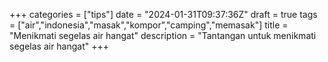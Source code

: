 +++
categories = ["tips"]
date = "2024-01-31T09:37:36Z"
draft = true
tags = ["air","indonesia","masak","kompor","camping","memasak"]
title = "Menikmati segelas air hangat"
description = "Tantangan untuk menikmati segelas air hangat"
+++
